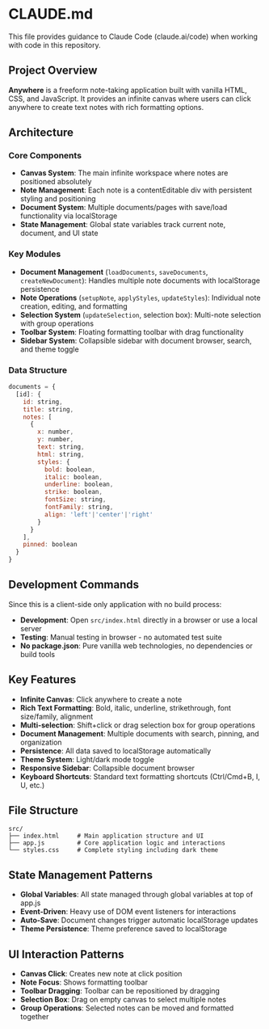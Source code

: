 # CLAUDE.md

This file provides guidance to Claude Code (claude.ai/code) when working with code in this repository.

## Project Overview

**Anywhere** is a freeform note-taking application built with vanilla HTML, CSS, and JavaScript. It provides an infinite canvas where users can click anywhere to create text notes with rich formatting options.

## Architecture

### Core Components

- **Canvas System**: The main infinite workspace where notes are positioned absolutely
- **Note Management**: Each note is a contentEditable div with persistent styling and positioning
- **Document System**: Multiple documents/pages with save/load functionality via localStorage
- **State Management**: Global state variables track current note, document, and UI state

### Key Modules

- **Document Management** (`loadDocuments`, `saveDocuments`, `createNewDocument`): Handles multiple note documents with localStorage persistence
- **Note Operations** (`setupNote`, `applyStyles`, `updateStyles`): Individual note creation, editing, and formatting
- **Selection System** (`updateSelection`, selection box): Multi-note selection with group operations
- **Toolbar System**: Floating formatting toolbar with drag functionality
- **Sidebar System**: Collapsible sidebar with document browser, search, and theme toggle

### Data Structure

```javascript
documents = {
  [id]: {
    id: string,
    title: string,
    notes: [
      {
        x: number,
        y: number, 
        text: string,
        html: string,
        styles: {
          bold: boolean,
          italic: boolean,
          underline: boolean,
          strike: boolean,
          fontSize: string,
          fontFamily: string,
          align: 'left'|'center'|'right'
        }
      }
    ],
    pinned: boolean
  }
}
```

## Development Commands

Since this is a client-side only application with no build process:

- **Development**: Open `src/index.html` directly in a browser or use a local server
- **Testing**: Manual testing in browser - no automated test suite
- **No package.json**: Pure vanilla web technologies, no dependencies or build tools

## Key Features

- **Infinite Canvas**: Click anywhere to create a note
- **Rich Text Formatting**: Bold, italic, underline, strikethrough, font size/family, alignment
- **Multi-selection**: Shift+click or drag selection box for group operations
- **Document Management**: Multiple documents with search, pinning, and organization
- **Persistence**: All data saved to localStorage automatically
- **Theme System**: Light/dark mode toggle
- **Responsive Sidebar**: Collapsible document browser
- **Keyboard Shortcuts**: Standard text formatting shortcuts (Ctrl/Cmd+B, I, U, etc.)

## File Structure

```
src/
├── index.html     # Main application structure and UI
├── app.js         # Core application logic and interactions  
└── styles.css     # Complete styling including dark theme
```

## State Management Patterns

- **Global Variables**: All state managed through global variables at top of app.js
- **Event-Driven**: Heavy use of DOM event listeners for interactions
- **Auto-Save**: Document changes trigger automatic localStorage updates
- **Theme Persistence**: Theme preference saved to localStorage

## UI Interaction Patterns

- **Canvas Click**: Creates new note at click position
- **Note Focus**: Shows formatting toolbar
- **Toolbar Dragging**: Toolbar can be repositioned by dragging
- **Selection Box**: Drag on empty canvas to select multiple notes
- **Group Operations**: Selected notes can be moved and formatted together